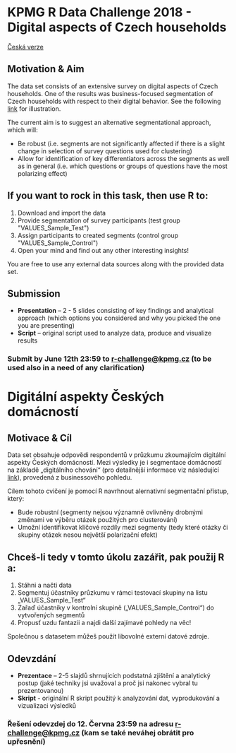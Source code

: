# KPMG R Data Challenge 2018 - Digital aspects of Czech households

[Česká verze](https://github.com/KPMG-CZ/R-Data-Challenge-2018/blob/master/README.md#digit%C3%A1ln%C3%AD-aspekty-%C4%8Cesk%C3%BDch-dom%C3%A1cnost%C3%AD)

## Motivation & Aim

The data set consists of an extensive survey on digital aspects of Czech households. One of the results was business-focused segmentation of Czech households with respect to their digital behavior. See the following [link](https://assets.kpmg.com/content/dam/kpmg/cz/pdf/KPMG_The_Czech_Digital_Household_2018.pdf) for illustration. 

The current aim is to suggest an alternative segmentational approach, which will:
* Be robust (i.e. segments are not significantly affected if there is a slight change in selection of survey questions used for clustering)
* Allow for identification of key differentiators across the segments as well as in general (i.e. which questions or groups of questions have the most polarizing effect)

## If you want to rock in this task, then use R to:
1. Download and import the data
2. Provide segmentation of survey participants (test group "VALUES_Sample_Test")
3. Assign participants to created segments (control group "VALUES_Sample_Control")
4. Open your mind and find out any other interesting insights!

You are free to use any external data sources along with the provided data set.

## Submission

* **Presentation** – 2 - 5 slides consisting of key findings and analytical approach (which options you considered and why you picked the one you are presenting) 
* **Script** – original script used to analyze data, produce and visualize results


### Submit by June 12th 23:59 to r-challenge@kpmg.cz (to be used also in a need of any clarification) 

# Digitální aspekty Českých domácností

## Motivace & Cíl

Data set obsahuje odpovědi respondentů v průzkumu zkoumajícím digitální aspekty Českých domácností. Mezi výsledky je i segmentace domácností na základě „digitálního chování“ (pro detailnější informace viz následující [link](https://assets.kpmg.com/content/dam/kpmg/cz/pdf/KPMG_The_Czech_Digital_Household_2018.pdf)), provedená z businessového pohledu.

 
Cílem tohoto cvičení je pomocí R navrhnout alernativní segmentační přístup, který:
* Bude robustní (segmenty nejsou významně ovlivněny drobnými změnami ve výběru otázek použitých pro clusterování)
* Umožní identifikovat klíčové rozdíly mezi segmenty (tedy které otázky či skupiny otázek nesou největší polarizační efekt)

## Chceš-li tedy v tomto úkolu zazářit, pak použij R a:
1. Stáhni a načti data
2. Segmentuj účastníky průzkumu v rámci testovací skupiny na listu „VALUES_Sample_Test“
3. Zařaď účastníky v kontrolní skupině („VALUES_Sample_Control“) do vytvořených segmentů
4. Propusť uzdu fantazii a najdi další zajímavé pohledy na věc!

Společnou s datasetem můžeš použít libovolné externí datové zdroje.

## Odevzdání

* **Prezentace** – 2-5 slajdů shrnujících podstatná zjištění a analytický postup (jaké techniky jsi uvažoval a proč jsi nakonec vybral tu prezentovanou)
* **Skript** - originální R skript použitý k analyzování dat, vyprodukování a vizualizaci výsledků


### Řešení odevzdej do 12. Června 23:59 na adresu r-challenge@kpmg.cz (kam se také neváhej obrátit pro upřesnění)
